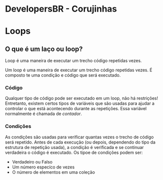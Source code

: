 # DevelopersBR - Corujinhas

# Loops

## O que é um laço ou loop?

Loop é uma maneira de executar um trecho código repetidas vezes.

Um loop é uma maneira de executar um trecho código repetidas vezes. É composto te uma condição e código que será executado.

### Código
Qualquer tipo de código pode ser executado em um loop, não há restrições!
Entretanto, existem certos tipos de variáveis que são usadas para ajudar a controlar o que está acontecendo  durante as repetições. Essa variável normalmente é chamada de *contador*.

### Condições
As condições são usadas para verificar quantas vezes o trecho de código será repetido. Antes de cada execução (ou depois, dependendo do tipo da estrutura de repetição usada), a condição é verificada e se continuar verdadeira o código é executado. Os tipoe de condições podem ser:
- Verdadeiro ou Falso
- Um número especíco de vezes
- O número de elementos em uma coleção

